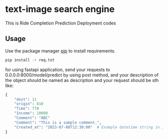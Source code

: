 # text-image search engine
This is Ride Completion Prediction Deployment codes



## Usage

Use the package manager [pip](https://pip.pypa.io/en/stable/) to install requirements.

```bash
pip install -r req.txt
```

for using fastapi application, send your requests to 0.0.0.0:8000/model/predict by using post method, and your description of the object should be named as description and your request should be sth like:
```python
{
    "dest": 11
    "origin": 810
    "Time": 770
    "Income": 10000
    "Comment": "ABC"
    "Comment": "This is a sample comment.",
    "Created_at": "2023-07-08T12:30:00"  # Example datetime string in ISO 8601 format
}
```

